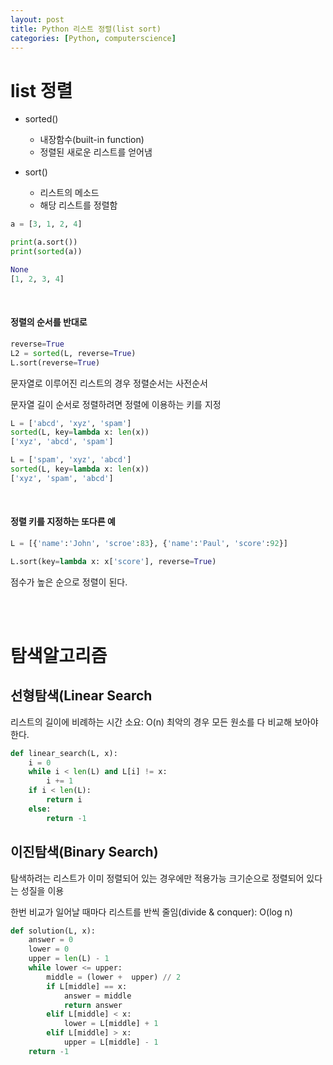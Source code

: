 ```yaml
---
layout: post
title: Python 리스트 정렬(list sort)
categories: [Python, computerscience]
---
```


# list 정렬

* sorted()
    * 내장함수(built-in function)
	* 정렬된 새로운 리스트를 얻어냄

* sort()
	* 리스트의 메소드
	* 해당 리스트를 정렬함

```python
a = [3, 1, 2, 4]

print(a.sort())
print(sorted(a))

None
[1, 2, 3, 4]
```

<br>

#### 정렬의 순서를 반대로

```python
reverse=True
L2 = sorted(L, reverse=True)
L.sort(reverse=True)
```

문자열로 이루어진 리스트의 경우 정렬순서는 사전순서

문자열 길이 순서로 정렬하려면 정렬에 이용하는 키를 지정

```python
L = ['abcd', 'xyz', 'spam']
sorted(L, key=lambda x: len(x))
['xyz', 'abcd', 'spam']

L = ['spam', 'xyz', 'abcd']
sorted(L, key=lambda x: len(x))
['xyz', 'spam', 'abcd']
```

<br>

#### 정렬 키를 지정하는 또다른 예

```python
L = [{'name':'John', 'scroe':83}, {'name':'Paul', 'score':92}]

L.sort(key=lambda x: x['score'], reverse=True)
```

점수가 높은 순으로 정렬이 된다.

<br>
<br>

# 탐색알고리즘

## 선형탐색(Linear Search

리스트의 길이에 비례하는 시간 소요: O(n)
최악의 경우 모든 원소를 다 비교해 보아야 한다.

```python
def linear_search(L, x):
    i = 0
    while i < len(L) and L[i] != x:
        i += 1
    if i < len(L):
        return i
    else:
        return -1
```

## 이진탐색(Binary Search)

탐색하려는 리스트가 이미 정렬되어 있는 경우에만 적용가능
크기순으로 정렬되어 있다는 성질을 이용

한번 비교가 일어날 때마다 리스트를 반씩 줄임(divide & conquer): O(log n)

```python
def solution(L, x):
    answer = 0
    lower = 0
    upper = len(L) - 1
    while lower <= upper:
        middle = (lower +  upper) // 2
        if L[middle] == x:
            answer = middle
            return answer
        elif L[middle] < x:
            lower = L[middle] + 1
        elif L[middle] > x:
            upper = L[middle] - 1
    return -1
```
